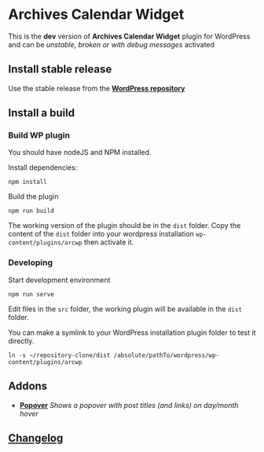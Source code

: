 # Archives Calendar Widget

This is the __dev__ version of __Archives Calendar Widget__ plugin for WordPress and can be
_unstable, broken or with debug messages_ activated

## Install stable release
Use the stable release from the **[WordPress repository](https://wordpress.org/plugins/archives-calendar-widget/)**

## Install a build
### Build WP plugin
You should have nodeJS and NPM installed.

Install dependencies:
```shell
npm install
```
Build the plugin
```shell
npm run build
```
The working version of the plugin should be in the `dist` folder.
Copy the content of the `dist` folder into your wordpress installation `wp-content/plugins/arcwp` then activate it.

### Developing
Start development environment
```shell
npm run serve
```

Edit files in the `src` folder, the working plugin will be available in the `dist` folder.

You can make a symlink to your WordPress installation plugin folder to test it directly.
```shell
ln -s ~/repository-clone/dist /absolute/pathTo/wordpress/wp-content/plugins/arcwp
```

## Addons
- __[Popover](https://github.com/alekart/arcwp/)__ 
_Shows a popover with post titles (and links) on day/month hover_

## [Changelog](https://github.com/alekart/arcw/blob/master/CHANGELOG.md)
